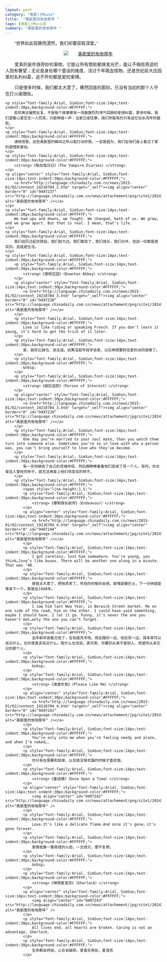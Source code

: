 ```yaml
---
layout: post
category: "电影||Movie"
title:  "美剧里的匆匆那年 "
tags: [电影||Movie]
summary: "美剧里的匆匆那年 "
---
```

<p>
	<p style="font-family:Arial, SimSun;font-size:14px;text-indent:30px;background-color:#FFFFFF;">
		“世界如此寂静而漠然，我们却要获取深爱。”
	</p>
	<p align="center" style="font-family:Arial, SimSun;font-size:14px;text-indent:30px;background-color:#FFFFFF;">
		<a href="http://language.chinadaily.com.cn/news/2015-01/02/content_19210704_2.htm" target="_self"><img align="center" border="0" id="9497236" src="http://language.chinadaily.com.cn/news/attachement/jpg/site1/20141231/00221910993f160df3051b.jpg" alt="美剧里的匆匆那年" /></a>
	</p>
	<p style="font-family:Arial, SimSun;font-size:14px;text-indent:30px;background-color:#FFFFFF;">
		爱真的是件很奇妙的事物，它能让所有颓败都焕发光芒，能让不相信奇迹的人抱有奢望；无论是身处哪个童话的维度，活过千年吸血怪物，还是世纪前大庄园里的名利纠葛，逃不开的都是爱的束缚。
	</p>
	<p style="font-family:Arial, SimSun;font-size:14px;text-indent:30px;background-color:#FFFFFF;">
		只是很多时候，我们都太大意了，蓦然回首的那刻，已没有当初的那个人守在灯火阑珊处。
	</p>

	<p style="font-family:Arial, SimSun;font-size:14px;text-indent:30px;background-color:#FFFFFF;">
		悲欢离合辗转反复，不是每个故事都有一场轰轰烈烈荡气回肠的爱恨纠葛。更多时候，我们望着心里空无一人荒芜，只能唏嘘一声：当爱已成往事，我们所能有的只有追忆似水流年的蹉跎。
	</p>
	<p style="font-family:Arial, SimSun;font-size:14px;text-indent:30px;background-color:#FFFFFF;">
		请相信我，这些美剧里的瞬间之所以能打动你我，一定是因为，我们在他们身上看见了爱的遗憾和曾经。
	</p>
	<p style="font-family:Arial, SimSun;font-size:14px;text-indent:30px;background-color:#FFFFFF;">
		<strong>《吸血鬼日记》（The Vampire Diaries）</strong>
	</p>
	<p align="center" style="font-family:Arial, SimSun;font-size:14px;text-indent:30px;background-color:#FFFFFF;">
		<a href="http://language.chinadaily.com.cn/news/2015-01/02/content_19210704_2.htm" target="_self"><img align="center" border="0" id="9497237" src="http://language.chinadaily.com.cn/news/attachement/png/site1/20141231/00221910993f160df31a1c.png" alt="美剧里的匆匆那年" /></a>
	</p>
	<p style="font-family:Arial, SimSun;font-size:14px;text-indent:30px;background-color:#FFFFFF;">
		We had ups and downs, we fought. We changed, both of us. We grew, and we grew apart. But that is real. I mean, that's life.
	</p>
	<p style="font-family:Arial, SimSun;font-size:14px;text-indent:30px;background-color:#FFFFFF;">
		我们经历过起伏跌宕，我们努力过。我们都变了，我们成长，我们分开，但这一切都是真实的。这就是生活。
	</p>
	<p style="font-family:Arial, SimSun;font-size:14px;text-indent:30px;background-color:#FFFFFF;">
		<p style="font-family:Arial, SimSun;font-size:14px;text-indent:30px;background-color:#FFFFFF;">
			<strong>《唐顿庄园》（Downton Abbey）</strong>
		</p>
		<p align="center" style="font-family:Arial, SimSun;font-size:14px;text-indent:30px;background-color:#FFFFFF;">
			<a href="http://language.chinadaily.com.cn/news/2015-01/02/content_19210704_3.htm" target="_self"><img align="center" border="0" id="9497238" src="http://language.chinadaily.com.cn/news/attachement/png/site1/20141231/00221910993f160df34b1d.png" alt="美剧里的匆匆那年" /></a>
		</p>
		<p style="font-family:Arial, SimSun;font-size:14px;text-indent:30px;background-color:#FFFFFF;">
			Love is like riding or speaking French. If you don't learn it young, it's hard to get the trick of it later.
		</p>
		<p style="font-family:Arial, SimSun;font-size:14px;text-indent:30px;background-color:#FFFFFF;">
			爱，就好比骑马、说法语。如果没趁年轻学会爱，以后再想要抓住爱的诀窍就难了。
		</p>
		<p style="font-family:Arial, SimSun;font-size:14px;text-indent:30px;background-color:#FFFFFF;">
			&nbsp;
		</p>
		<p style="font-family:Arial, SimSun;font-size:14px;text-indent:30px;background-color:#FFFFFF;">
			<strong>《疑犯追踪》（Person of Interest）</strong>
		</p>
		<p align="center" style="font-family:Arial, SimSun;font-size:14px;text-indent:30px;background-color:#FFFFFF;">
			<a href="http://language.chinadaily.com.cn/news/2015-01/02/content_19210704_3.htm" target="_self"><img align="center" border="0" id="9497239" src="http://language.chinadaily.com.cn/news/attachement/jpg/site1/20141231/00221910993f160df3941e.jpg" alt="美剧里的匆匆那年" /></a>
		</p>
		<p style="font-family:Arial, SimSun;font-size:14px;text-indent:30px;background-color:#FFFFFF;">
			One day you’re married to your soul mate, then you watch them turn into someone else. Sometimes you’re so in love with who a person was, you can’t bring yourself to love who they’ve become.
		</p>
		<p style="font-family:Arial, SimSun;font-size:14px;text-indent:30px;background-color:#FFFFFF;">
			有一天你嫁给了自己的灵魂伴侣，然后眼睁睁看着他们变成了另一个人。有时，你太爱这人曾经的样子，就无法再爱上他们改变后的样子。
		</p>
		<p style="font-family:Arial, SimSun;font-size:14px;text-indent:30px;background-color:#FFFFFF;">
			<span style="line-height:1.5;">
			<p style="font-family:Arial, SimSun;font-size:14px;text-indent:30px;background-color:#FFFFFF;">
				<strong>《摩斯探长前传》（Endeavour）</strong>
			</p>
			<p align="center" style="font-family:Arial, SimSun;font-size:14px;text-indent:30px;background-color:#FFFFFF;">
				<a href="http://language.chinadaily.com.cn/news/2015-01/02/content_19210704_4.htm" target="_self"><img align="center" border="0" id="9497240" src="http://language.chinadaily.com.cn/news/attachement/jpg/site1/20141231/00221910993f160df3db1f.jpg" alt="美剧里的匆匆那年" /></a>
			</p>
			<p style="font-family:Arial, SimSun;font-size:14px;text-indent:30px;background-color:#FFFFFF;">
				I got careless, lost him somewhere. You’re young, you think…love’s like buses. There will be another one along in a minute. That was ’48.
			</p>
			<p style="font-family:Arial, SimSun;font-size:14px;text-indent:30px;background-color:#FFFFFF;">
				是我太大意了，把他弄丢了。年轻的时候你会想，爱情就像巴士，下一分钟就能等来下一个。那是在1948年。
			</p>
			<p style="font-family:Arial, SimSun;font-size:14px;text-indent:30px;background-color:#FFFFFF;">
				I saw him last New Year, in Berwick Street market. Me on one side of the road, him on the other. I could have said something, maybe I should have. I let it go. Funny, it’s never the one you haven’t met…only the one you can’t forget.
			</p>
			<p style="font-family:Arial, SimSun;font-size:14px;text-indent:30px;background-color:#FFFFFF;">
				去年新年我看见他了，在伯威克市场。我在路的一边，他在另一边。我本来可以说点什么，也许我真该说点什么。我什么也没说。真可笑，你要的从来不是别人，而是你从未忘记的那个人。
			</p>
			<p style="font-family:Arial, SimSun;font-size:14px;text-indent:30px;background-color:#FFFFFF;">
				&nbsp;
			</p>
			<p style="font-family:Arial, SimSun;font-size:14px;text-indent:30px;background-color:#FFFFFF;">
				<strong>《请喜欢我》（Please Like Me）</strong>
			</p>
			<p align="center" style="font-family:Arial, SimSun;font-size:14px;text-indent:30px;background-color:#FFFFFF;">
				<a href="http://language.chinadaily.com.cn/news/2015-01/02/content_19210704_4.htm" target="_self"><img align="center" border="0" id="9497241" src="http://language.chinadaily.com.cn/news/attachement/jpg/site1/20141231/00221910993f160df44b20.jpg" alt="美剧里的匆匆那年" /></a>
			</p>
			<p style="font-family:Arial, SimSun;font-size:14px;text-indent:30px;background-color:#FFFFFF;">
				You‘re only into me when you’re feeling needy and alone, and when I’m naked….
			</p>
			<p style="font-family:Arial, SimSun;font-size:14px;text-indent:30px;background-color:#FFFFFF;">
				你只有在需要和孤单、以及我没穿衣服的时候才喜欢我。
			</p>
			<p style="font-family:Arial, SimSun;font-size:14px;text-indent:30px;background-color:#FFFFFF;">
				<strong>《童话镇》（Once Upon a Time）</strong>
			</p>
			<p align="center" style="font-family:Arial, SimSun;font-size:14px;text-indent:30px;background-color:#FFFFFF;">
				<img align="center" id="9497242" src="http://language.chinadaily.com.cn/news/attachement/png/site1/20141231/00221910993f160df48721.png" alt="美剧里的匆匆那年" />
			</p>
			<p style="font-family:Arial, SimSun;font-size:14px;text-indent:30px;background-color:#FFFFFF;">
				Love.It's like a delicate flame.And once it's gone，it's gone forever.
			</p>
			<p style="font-family:Arial, SimSun;font-size:14px;text-indent:30px;background-color:#FFFFFF;">
				爱情就像一簇易熄的火焰，一旦熄灭，便不复燃。
			</p>
			<p style="font-family:Arial, SimSun;font-size:14px;text-indent:30px;background-color:#FFFFFF;">
				&nbsp;
			</p>
			<p style="font-family:Arial, SimSun;font-size:14px;text-indent:30px;background-color:#FFFFFF;">
				<strong>《神探夏洛克》（Sherlock）</strong>
			</p>
			<p align="center" style="font-family:Arial, SimSun;font-size:14px;text-indent:30px;background-color:#FFFFFF;">
				<img align="center" id="9497243" src="http://language.chinadaily.com.cn/news/attachement/jpg/site1/20141231/00221910993f160df4b922.jpg" alt="美剧里的匆匆那年" />
			</p>
			<p style="font-family:Arial, SimSun;font-size:14px;text-indent:30px;background-color:#FFFFFF;">
				All lives end, all hearts are broken. Caring is not an advantage, Sherlock.
			</p>
			<p style="font-family:Arial, SimSun;font-size:14px;text-indent:30px;background-color:#FFFFFF;">
				生命都会终结，心总会破碎。爱毫无用处，夏洛克
			</p>
</span>
		</p>
	</p>
</p>


